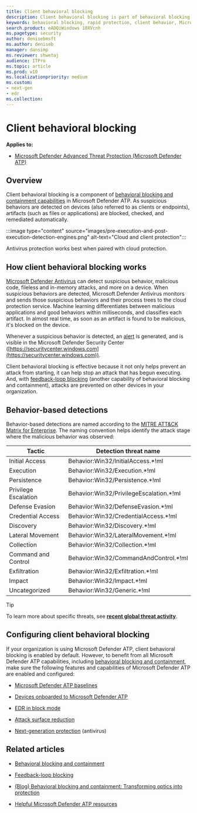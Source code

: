 ```yaml
---
title: Client behavioral blocking
description: Client behavioral blocking is part of behavioral blocking and containment capabilities in Microsoft Defender ATP
keywords: behavioral blocking, rapid protection, client behavior, Microsoft Defender ATP
search.product: eADQiWindows 10XVcnh
ms.pagetype: security
author: denisebmsft
ms.author: deniseb
manager: dansimp
ms.reviewer: shwetaj
audience: ITPro 
ms.topic: article 
ms.prod: w10 
ms.localizationpriority: medium
ms.custom: 
- next-gen
- edr
ms.collection: 
---
```


# Client behavioral blocking

**Applies to:**

- [Microsoft Defender Advanced Threat Protection (Microsoft Defender ATP)](https://go.microsoft.com/fwlink/p/?linkid=2069559)

## Overview

Client behavioral blocking is a component of [behavioral blocking and containment capabilities](https://docs.microsoft.com/windows/security/threat-protection/microsoft-defender-atp/behavioral-blocking-containment) in Microsoft Defender ATP. As suspicious behaviors are detected on devices (also referred to as clients or endpoints), artifacts (such as files or applications) are blocked, checked, and remediated automatically. 

:::image type="content" source="images/pre-execution-and-post-execution-detection-engines.png" alt-text="Cloud and client protection":::

Antivirus protection works best when paired with cloud protection.

## How client behavioral blocking works

[Microsoft Defender Antivirus](https://docs.microsoft.com/windows/security/threat-protection/microsoft-defender-antivirus/microsoft-defender-antivirus-in-windows-10) can detect suspicious behavior, malicious code, fileless and in-memory attacks, and more on a device. When suspicious behaviors are detected, Microsoft Defender Antivirus monitors and sends those suspicious behaviors and their process trees to the cloud protection service. Machine learning differentiates between malicious applications and good behaviors within milliseconds, and classifies each artifact. In almost real time, as soon as an artifact is found to be malicious, it's blocked on the device. 

Whenever a suspicious behavior is detected, an [alert](https://docs.microsoft.com/windows/security/threat-protection/microsoft-defender-atp/alerts-queue) is generated, and is visible in the Microsoft Defender Security Center ([https://securitycenter.windows.com](https://securitycenter.windows.com)).

Client behavioral blocking is effective because it not only helps prevent an attack from starting, it can help stop an attack that has begun executing. And, with [feedback-loop blocking](feedback-loop-blocking.md) (another capability of behavioral blocking and containment), attacks are prevented on other devices in your organization.

## Behavior-based detections

Behavior-based detections are named according to the [MITRE ATT&CK Matrix for Enterprise](https://attack.mitre.org/matrices/enterprise). The naming convention helps identify the attack stage where the malicious behavior was observed:


|Tactic |	Detection threat name |
|----|----|
|Initial Access	| Behavior:Win32/InitialAccess.*!ml |
|Execution	| Behavior:Win32/Execution.*!ml |
|Persistence	| Behavior:Win32/Persistence.*!ml |
|Privilege Escalation	| Behavior:Win32/PrivilegeEscalation.*!ml |
|Defense Evasion	| Behavior:Win32/DefenseEvasion.*!ml |
|Credential Access	| Behavior:Win32/CredentialAccess.*!ml |
|Discovery	| Behavior:Win32/Discovery.*!ml |
|Lateral Movement |	Behavior:Win32/LateralMovement.*!ml |
|Collection |	Behavior:Win32/Collection.*!ml |
|Command and Control | Behavior:Win32/CommandAndControl.*!ml |
|Exfiltration	| Behavior:Win32/Exfiltration.*!ml |
|Impact	| Behavior:Win32/Impact.*!ml |
|Uncategorized	| Behavior:Win32/Generic.*!ml |

> [!TIP]
> To learn more about specific threats, see **[recent global threat activity](https://www.microsoft.com/wdsi/threats)**.


## Configuring client behavioral blocking

If your organization is using Microsoft Defender ATP, client behavioral blocking is enabled by default. However, to benefit from all Microsoft Defender ATP capabilities, including [behavioral blocking and containment](behavioral-blocking-containment.md), make sure the following features and capabilities of Microsoft Defender ATP are enabled and configured:

- [Microsoft Defender ATP baselines](https://docs.microsoft.com/windows/security/threat-protection/microsoft-defender-atp/configure-machines-security-baseline)

- [Devices onboarded to Microsoft Defender ATP](https://docs.microsoft.com/windows/security/threat-protection/microsoft-defender-atp/onboard-configure)

- [EDR in block mode](https://docs.microsoft.com/windows/security/threat-protection/microsoft-defender-atp/edr-in-block-mode)

- [Attack surface reduction](https://docs.microsoft.com/windows/security/threat-protection/microsoft-defender-atp/attack-surface-reduction)

- [Next-generation protection](https://docs.microsoft.com/windows/security/threat-protection/microsoft-defender-antivirus/configure-microsoft-defender-antivirus-features) (antivirus)

## Related articles

- [Behavioral blocking and containment](behavioral-blocking-containment.md)

- [Feedback-loop blocking](feedback-loop-blocking.md)

- [(Blog) Behavioral blocking and containment: Transforming optics into protection](https://www.microsoft.com/security/blog/2020/03/09/behavioral-blocking-and-containment-transforming-optics-into-protection/)

- [Helpful Microsoft Defender ATP resources](https://docs.microsoft.com/windows/security/threat-protection/microsoft-defender-atp/helpful-resources)
